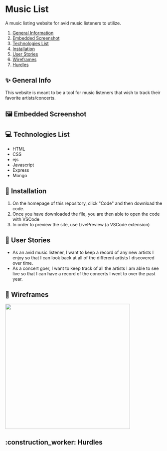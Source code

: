 # Music List
A music listing website for avid music listeners to utilize.
1. [General Information](#general-info)
3. [Embedded Screenshot](#screenshot)
4. [Technologies List](#technologies)
5. [Installation](#installation)
6. [User Stories](#user-stories)
7. [Wireframes](#wireframes)
8. [Hurdles](#hurdles)

<h2 id="general-info"> ✨ General Info </h2>

This website is meant to be a tool for music listeners that wish to track their favorite artists/concerts.

<h2 id="screenshot">  🖼️ Embedded Screenshot </h2>



<h2 id="technologies"> 💻 Technologies List </h2>

* HTML
* CSS
* ejs
* Javascript
* Express
* Mongo

<h2 id="installation">🔧 Installation </h2>

1. On the homepage of this repository, click "Code" and then download the code.
2. Once you have downloaded the file, you are then able to open the code with VSCode
3. In order to preview the site, use LivePreview (a VSCode extension)

<h2 id="user-stories">💬 User Stories </h2>

* As an avid music listener, I want to keep a record of any new artists I enjoy so that I can look back at all of the different artists I discovered over time.
* As a concert goer, I want to keep track of all the artists I am able to see live so that I can have a record of the concerts I went to over the past year.

<h2 id="wireframes">📸 Wireframes </h2>
<img width ="400" src="https://user-images.githubusercontent.com/114965043/202782295-a34e4c76-37e2-459b-a001-ba48f4811f7b.png">



<h2 id="hurdles">:construction_worker: Hurdles </h2>


